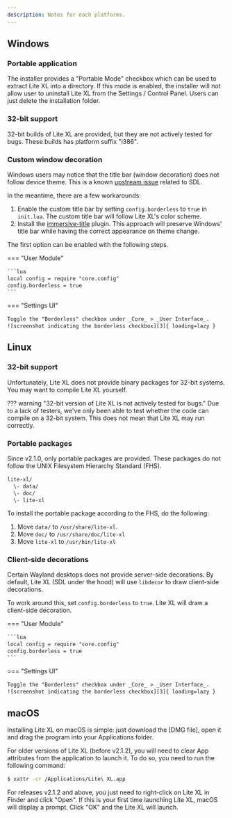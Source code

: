 ```yaml
---
description: Notes for each platforms.
---
```


## Windows

### Portable application

The installer provides a "Portable Mode" checkbox which can be used to extract
Lite XL into a directory.
If this mode is enabled, the installer will not allow user to uninstall Lite XL
from the Settings / Control Panel.
Users can just delete the installation folder.

### 32-bit support

32-bit builds of Lite XL are provided, but they are not actively tested for bugs.
These builds has platform suffix "i386".

### Custom window decoration

Windows users may notice that the title bar (window decoration) does not follow
device theme.
This is a known [upstream issue][1] related to SDL.

In the meantime, there are a few workarounds:

1. Enable the custom title bar by setting `config.borderless` to `true` in `init.lua`.
   The custom title bar will follow Lite XL's color scheme.
2. Install the [immersive-title][2] plugin.
   This approach will preserve Windows' title bar while having the correct
   appearance on theme change.

The first option can be enabled with the following steps.

=== "User Module"

    ```lua
    local config = require "core.config"
    config.borderless = true
    ```

=== "Settings UI"

    Toggle the "Borderless" checkbox under _Core_ > _User Interface_.
    ![screenshot indicating the borderless checkbox][3]{ loading=lazy }


## Linux

### 32-bit support

Unfortunately, Lite XL does not provide binary packages for 32-bit systems.
You may want to compile Lite XL yourself.

??? warning "32-bit version of Lite XL is not actively tested for bugs."
    Due to a lack of testers, we've only been able to test whether the code
    can compile on a 32-bit system.
    This does not mean that Lite XL may run correctly.

### Portable packages

Since v2.1.0, only portable packages are provided.
These packages do not follow the UNIX Filesystem Hierarchy Standard (FHS).

```
lite-xl/
  \- data/
  \- doc/
  \- lite-xl
```

To install the portable package according to the FHS, do the following:

1. Move `data/` to `/usr/share/lite-xl`.
2. Move `doc/` to `/usr/share/doc/lite-xl`
3. Move `lite-xl` to `/usr/bin/lite-xl`

### Client-side decorations

Certain Wayland desktops does not provide server-side decorations.
By default, Lite XL (SDL under the hood) will use `libdecor` to draw client-side decorations.

To work around this, set `config.borderless` to `true`.
Lite XL will draw a client-side decoration.

=== "User Module"

    ```lua
    local config = require "core.config"
    config.borderless = true
    ```

=== "Settings UI"

    Toggle the "Borderless" checkbox under _Core_ > _User Interface_.
    ![screenshot indicating the borderless checkbox][3]{ loading=lazy }


## macOS

Installing Lite XL on macOS is simple: just download the [DMG file], open it
and drag the program into your Applications folder.

For older versions of Lite XL (before v2.1.2),
you will need to clear App attributes from the application to launch it.
To do so,  you need to run the following command:

```sh
$ xattr -cr /Applications/Lite\ XL.app
```

For releases v2.1.2 and above, you just need to right-click on Lite XL
in Finder and click "Open". If this is your first time launching Lite XL,
macOS will display a prompt. Click "OK" and the Lite XL will launch.


[1]: https://github.com/libsdl-org/SDL/issues/4776
[2]: https://github.com/takase1121/lite-xl-immersive-title
[3]: ../assets/user-guide/settings/borderless.png
